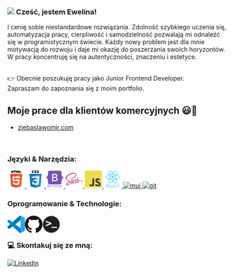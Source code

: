 

### <img src="https://media.giphy.com/media/hvRJCLFzcasrR4ia7z/giphy.gif" width="30px"> Cześć, jestem Ewelina!

I cenię sobie niestandardowe rozwiązania. Zdolność szybkiego uczenia się, automatyzacja pracy, cierpliwość i samodzielność pozwalają mi odnaleźć się w programistycznym świecie. Każdy nowy problem jest dla mnie motywacją do rozwoju i daje mi okazję do poszerzania swoich horyzontów. W pracy koncentruję się na autentyczności, znaczeniu i estetyce.<br><br>

👉 Obecnie poszukuję pracy jako Junior Frontend Developer.<br>
Zapraszam do zapoznania się z moim portfolio. 


## Moje prace dla klientów komercyjnych 😃🧾
- [ziebaslawomir.com](https://ziebaslawomir.com/)
<br>

### Języki & Narzędzia:
<p align="left"> 
 <a href="https://developer.mozilla.org/pl/docs/Web/HTML" target="_blank"> <img src="https://raw.githubusercontent.com/devicons/devicon/master/icons/html5/html5-original-wordmark.svg" alt="html5" width="40" height="40"/> </a>
 <a href="https://developer.mozilla.org/pl/docs/Web/CSS" target="_blank"> <img src="https://raw.githubusercontent.com/devicons/devicon/master/icons/css3/css3-original-wordmark.svg" alt="css3" width="40" height="40"/> </a> 
 <a href="https://getbootstrap.com" target="_blank"> <img src="https://raw.githubusercontent.com/devicons/devicon/master/icons/bootstrap/bootstrap-plain-wordmark.svg" alt="bootstrap" width="40" height="40"/> </a> 
 <a href="https://sass-lang.com" target="_blank"> <img src="https://raw.githubusercontent.com/devicons/devicon/master/icons/sass/sass-original.svg" alt="sass" width="40" height="40"/> </a>
 <a href="https://developer.mozilla.org/en-US/docs/Web/JavaScript" target="_blank"> <img src="https://raw.githubusercontent.com/devicons/devicon/master/icons/javascript/javascript-original.svg" alt="javascript" width="40" height="40"/> </a>   
 <a href="https://reactjs.org/" target="_blank"> <img src="https://raw.githubusercontent.com/devicons/devicon/master/icons/react/react-original-wordmark.svg" alt="react" width="40" height="40"/> </a> <a href="https://redux.js.org" target="_blank">
  <a href="https://mui.com/" target="_blank"> <img src="https://user-images.githubusercontent.com/90143181/160789025-ec9a941a-408d-422b-9d57-bd2c74001809.png"
 alt="mui" width="40" height="40"/> </a> 
  <a href="https://git-scm.com/" target="_blank"> <img src="https://www.vectorlogo.zone/logos/git-scm/git-scm-icon.svg" alt="git" width="40" height="40"/> </a>  
 
</p> 

### Oprogramowanie & Technologie:
<img align="left" alt="Visual Studio Code" width="40px" src="https://raw.githubusercontent.com/github/explore/80688e429a7d4ef2fca1e82350fe8e3517d3494d/topics/visual-studio-code/visual-studio-code.png" />
<img align="left" alt="GitHub" width="40px" src="https://raw.githubusercontent.com/github/explore/78df643247d429f6cc873026c0622819ad797942/topics/github/github.png" />
<img align="left" alt="Terminal" width="40px" src="https://raw.githubusercontent.com/github/explore/80688e429a7d4ef2fca1e82350fe8e3517d3494d/topics/terminal/terminal.png" />
 <br>
 <br>
  
 ### :computer: Skontakuj się ze mną: 
  [![Linkedin](https://img.shields.io/badge/-LinkedIn-blue?style=flat&logo=Linkedin&logoColor=white)](https://www.linkedin.com/in/ewelina-mucha-378323233/) 






<!---
YerbaMatePL/YerbaMatePL is a ✨ special ✨ repository because its `README.md` (this file) appears on your GitHub profile.
You can click the Preview link to take a look at your changes.
--->
